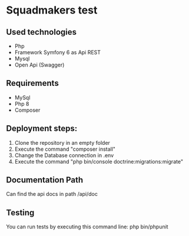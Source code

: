 # Squadmakers test
## Used technologies
- Php
- Framework Symfony 6 as Api REST
- Mysql 
- Open Api (Swagger)

## Requirements
- MySql
- Php 8
- Composer

## Deployment steps:
1. Clone the repository in an empty folder
2. Execute the command "composer install"
3. Change the Database connection in .env
4. Execute the command "php bin/console doctrine:migrations:migrate"

## Documentation Path
Can find the api docs in path /api/doc

## Testing
You can run tests by executing this command line: php bin/phpunit